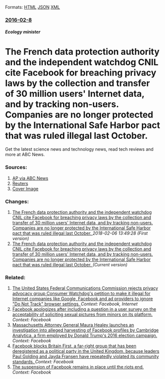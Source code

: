 
Formats: [HTML](/news/2016/02/8/the-french-data-protection-authority-and-the-independent-watchdog-cnil-cite-facebook-for-breaching-privacy-laws-by-the-collection-and-transf.html)  [JSON](/news/2016/02/8/the-french-data-protection-authority-and-the-independent-watchdog-cnil-cite-facebook-for-breaching-privacy-laws-by-the-collection-and-transf.json)  [XML](/news/2016/02/8/the-french-data-protection-authority-and-the-independent-watchdog-cnil-cite-facebook-for-breaching-privacy-laws-by-the-collection-and-transf.xml)  

### [2016-02-8](/news/2016/02/8/index.md)

##### Ecology minister
# The French data protection authority and the independent watchdog CNIL cite Facebook for breaching privacy laws by the collection and transfer of 30 million users' Internet data, and by tracking non-users. Companies are no longer protected by the International Safe Harbor pact that was ruled illegal last October. 

Get the latest science news and technology news, read tech reviews and more at ABC News.


### Sources:

1. [AP via ABC News](http://abcnews.go.com/Technology/wireStory/agencies-contend-facebook-breaching-french-privacy-laws-36815981)
2. [Reuters](https://www.reuters.com/article/us-facebook-france-privacy-idUSKCN0VH1U1)
2. [Cover Image](https://s3.reutersmedia.net/resources/r/?m=02&d=20160208&t=2&i=1115931858&w=&fh=545px&fw=&ll=&pl=&sq=&r=LYNXNPEC1710P)

### Changes:

1. [The French data protection authority and the independent watchdog CNIL cite Facebook for breaching privacy laws by the collection and transfer of 30 million users' Internet data, and by tracking non-users. Companies are no longer protected by the International Safe Harbor pact that was ruled illegal last October. ](/news/2016/02/8/the-french-data-protection-authority-and-the-independent-watchdog-cnil-cite-facebook-for-breaching-privacy-laws-by-the-collection-and-trans.md) _2018-02-06 13:49:28 (First version)_
1. [The French data protection authority and the independent watchdog CNIL cite Facebook for breaching privacy laws by the collection and transfer of 30 million users' Internet data, and by tracking non-users. Companies are no longer protected by the International Safe Harbor pact that was ruled illegal last October. ](/news/2016/02/8/the-french-data-protection-authority-and-the-independent-watchdog-cnil-cite-facebook-for-breaching-privacy-laws-by-the-collection-and-transf.md) _(Current version)_

### Related:

1. [The United States Federal Communications Commission rejects privacy advocacy group Consumer Watchdog's petition to make it illegal for Internet companies like Google, Facebook and ad providers to ignore "Do Not Track" browser settings. ](/news/2015/11/6/the-united-states-federal-communications-commission-rejects-privacy-advocacy-group-consumer-watchdog-s-petition-to-make-it-illegal-for-inter.md) _Context: Facebook, Internet_
2. [Facebook apologizes after including a question in a user survey on the acceptability of soliciting sexual pictures from minors on its platform. ](/news/2018/03/5/facebook-apologizes-after-including-a-question-in-a-user-survey-on-the-acceptability-of-soliciting-sexual-pictures-from-minors-on-its-platfo.md) _Context: Facebook_
3. [Massachusetts Attorney General Maura Healey launches an investigation into alleged harvesting of Facebook profiles by Cambridge Analytica, a firm employed by Donald Trump's 2016 election campaign. ](/news/2018/03/17/massachusetts-attorney-general-maura-healey-launches-an-investigation-into-alleged-harvesting-of-facebook-profiles-by-cambridge-analytica-a.md) _Context: Facebook_
4. [Facebook blocks Britain First, a far-right group that has been deregistered as a political party in the United Kingdom, because leaders Paul Golding and Jayda Fransen have repeatedly violated its community standards. ](/news/2018/03/14/facebook-blocks-britain-first-a-far-right-group-that-has-been-deregistered-as-a-political-party-in-the-united-kingdom-because-leaders-paul.md) _Context: Facebook_
5. [The suspension of Facebook remains in place until the riots end. ](/news/2018/03/11/the-suspension-of-facebook-remains-in-place-until-the-riots-end.md) _Context: Facebook_
